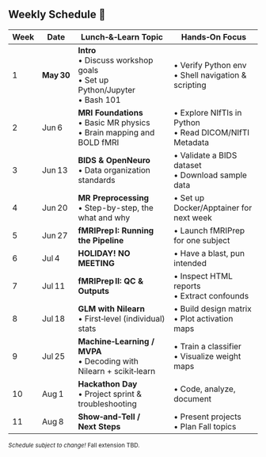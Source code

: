 ## Weekly Schedule  📅

| Week                      | Date       | Lunch‑&‑Learn Topic                                                                                       | Hands‑On Focus                                            |
| ------------------------- | ---------- | --------------------------------------------------------------------------------------------------------- | --------------------------------------------------------- |
| 1                         | **May 30** | **Intro**<br>• Discuss workshop goals<br>• Set up Python/Jupyter<br>• Bash 101                            | • Verify Python env<br>• Shell navigation & scripting     |
| 2                         | Jun 6      | **MRI Foundations**<br>• Basic MR physics<br>• Brain mapping and BOLD fMRI                                | • Explore NIfTIs in Python<br>• Read DICOM/NIfTI Metadata |
| 3                         | Jun 13     | **BIDS & OpenNeuro**<br>• Data organization standards                                                     | • Validate a BIDS dataset<br>• Download sample data       |
| 4                         | Jun 20     | **MR Preprocessing**<br>• Step-by-step, the what and why                                                  | • Set up Docker/Apptainer for next week<br>               |
| 5                         | Jun 27     | **fMRIPrep I: Running the Pipeline**                                                                      | • Launch fMRIPrep for one subject                         |
| 6                         | Jul 4      | **HOLIDAY! NO MEETING**                                                                                   | • Have a blast, pun intended                              |
| 7                         | Jul 11     | **fMRIPrep II: QC & Outputs**                                                                             | • Inspect HTML reports<br>• Extract confounds             |
| 8                         | Jul 18     | **GLM with Nilearn**<br>• First‑level (individual) stats                                                  | • Build design matrix<br>• Plot activation maps           |
| 9                         | Jul 25     | **Machine‑Learning / MVPA**<br>• Decoding with Nilearn + scikit‑learn                                     | • Train a classifier<br>• Visualize weight maps           |
| 10                        | Aug 1      | **Hackathon Day**<br>• Project sprint & troubleshooting                                                   | • Code, analyze, document                                 |
| 11                        | Aug 8      | **Show‑and‑Tell / Next Steps**                                                                            | • Present projects<br>• Plan Fall topics                  |

<sub>*Schedule subject to change!* Fall extension TBD.</sub>
